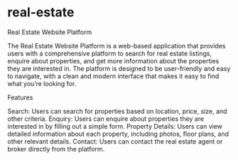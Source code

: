 # real-estate
Real Estate Website Platform

The Real Estate Website Platform is a web-based application that provides users with a comprehensive platform to search for real estate listings, enquire about properties, and get more information about the properties they are interested in. The platform is designed to be user-friendly and easy to navigate, with a clean and modern interface that makes it easy to find what you’re looking for.

Features

Search: Users can search for properties based on location, price, size, and other criteria.
Enquiry: Users can enquire about properties they are interested in by filling out a simple form.
Property Details: Users can view detailed information about each property, including photos, floor plans, and other relevant details.
Contact: Users can contact the real estate agent or broker directly from the platform.
